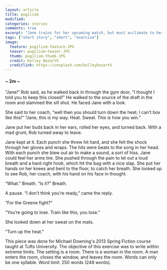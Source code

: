 ```yaml
---
layout: article
title: pugilism
modified:
categories: stories
comments: true
excerpt: "Jane trains for her upcoming match, but must acclimate to her coach's climate... {2m}"
tags: ["short story", "short", "exercise"]
image:
  feature: pugilism-feature.JPG
  teaser: pugilism-teaser.JPG
  thumb: pugilism-thumb.JPG
  credit: Kelley Bozarth
  creditlink: https://unsplash.com/kelleybozarth
---
```


<h4 class="subtitle"></h4>
<h4 class="minutes-to-read">~ 2m ~</h4>


“Jane!” Rob said, as he walked back in through the gym door, “I thought I told you to keep this closed!” He walked to the source of the draft in the room and slammed the sill shut. He faced Jane with a look. 

She said to her coach, “well then you should turn down the heat; I can’t box like this!”
“Jane, this is my way. Heat. Sweat. This is how you win.”

Jane put her buds back in her ears, rolled her eyes, and turned back.
With a mad grunt, Rob turned away to leave. 

Jane kept at it. Each punch she threw hit hard, and she felt the shock through her gloves and wraps. The hits were beats to the song in her head. With each punch she blew out air to make a sound, a sort of hiss. Jane could feel her arms tire. She pushed through the pain to let out a loud breath and a hard right hook, which hit the bag with a nice slap. She put her hands on her knees and bent to the floor, to catch her breath. She looked up to see Rob, her coach, with his hand on his face in thought.

“What.” Breath. “Is it?” Breath.

A pause. “I don’t think you’re ready,” came the reply.

“For the Greene fight?”

“You’re going to lose. Train like this, you lose.”

She looked down at her sweat on the mats.

“Turn up the heat.”


<p class="notice-danger">
	This piece was done for Michael Downing's 2013 Spring Fiction course taught at Tufts University. The objective of this exercise was to write within extreme limits. The setting is a room. There is a woman in the room. A man enters the room, closes the window, and leaves the room. Words can only be one syllable. Word limit: 250 words (248 words).
</p>